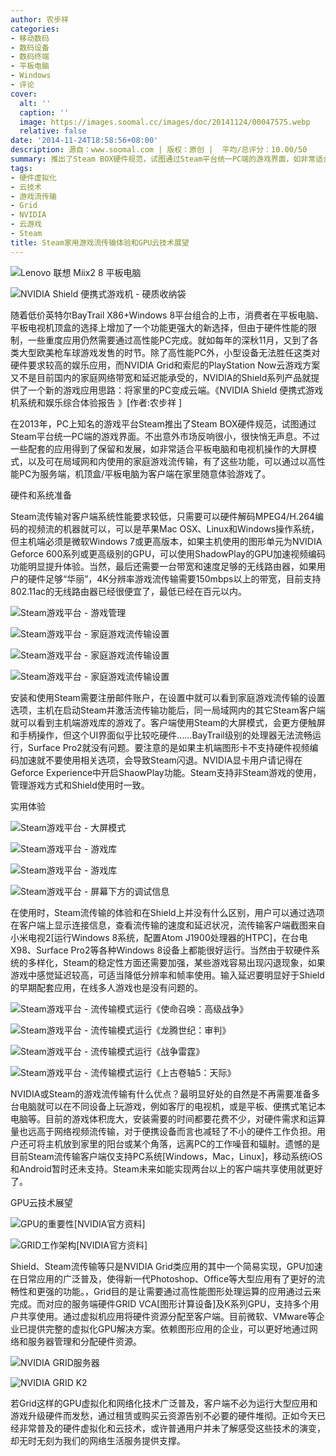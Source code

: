 ```yaml
---
author: 农步祥
categories:
- 移动数码
- 数码设备
- 数码终端
- 平板电脑
- Windows
- 评论
cover:
  alt: ''
  caption: ''
  image: https://images.soomal.cc/images/doc/20141124/00047575.webp
  relative: false
date: '2014-11-24T18:58:56+08:00'
description: 源自：www.soomal.com | 版权：原创 |  平均/总评分：10.00/50
summary: 推出了Steam BOX硬件规范，试图通过Steam平台统一PC端的游戏界面，如非常适合平板电脑和电视机操作的大屏模式，以及可在局域网和内使用的家庭游戏流传输，有了这些功能，可以通过以高性能PC为服务端，机顶盒/平板电脑为客户端在家里随意体验游戏了。
tags:
- 硬件虚拟化
- 云技术
- 游戏流传输
- Grid
- NVIDIA
- 云游戏
- Steam
title: Steam家用游戏流传输体验和GPU云技术展望
---
```


![Lenovo 联想 Miix2 8 平板电脑](https://images.soomal.cc/images/doc/20131127/00037863_01.webp)



![NVIDIA Shield 便携式游戏机 - 硬质收纳袋](https://images.soomal.cc/images/doc/20131106/00037063_01.webp)



随着低价英特尔BayTrail X86+Windows 8平台组合的上市，消费者在平板电脑、平板电视机顶盒的选择上增加了一个功能更强大的新选择，但由于硬件性能的限制，一些重度应用仍然需要通过高性能PC完成。就如每年的深秋11月，又到了各类大型欧美枪车球游戏发售的时节。除了高性能PC外，小型设备无法胜任这类对硬件要求较高的娱乐应用，而NVIDIA Grid和索尼的PlayStation Now云游戏方案又不是目前国内的家庭网络带宽和延迟能承受的，NVIDIA的Shield系列产品就提供了一个新的游戏应用思路：将家里的PC变成云端。《NVIDIA Shield 便携式游戏机系统和娱乐综合体验报告 》[作者:农步祥 ]



在2013年，PC上知名的游戏平台Steam推出了Steam BOX硬件规范，试图通过Steam平台统一PC端的游戏界面。不出意外市场反响很小，很快悄无声息。不过一些配套的应用得到了保留和发展，如非常适合平板电脑和电视机操作的大屏模式，以及可在局域网和内使用的家庭游戏流传输，有了这些功能，可以通过以高性能PC为服务端，机顶盒/平板电脑为客户端在家里随意体验游戏了。



硬件和系统准备



Steam流传输对客户端系统性能要求较低，只需要可以硬件解码MPEG4/H.264编码的视频流的机器就可以，可以是苹果Mac OSX、Linux和Windows操作系统，但主机端必须是微软Windows 7或更高版本，如果主机使用的图形单元为NVIDIA Geforce 600系列或更高级别的GPU，可以使用ShadowPlay的GPU加速视频编码功能明显提升体验。当然，最后还需要一台带宽和速度足够的无线路由器，如果用户的硬件足够“华丽”，4K分辨率游戏流传输需要150mbps以上的带宽，目前支持802.11ac的无线路由器已经很便宜了，最低已经在百元以内。



![Steam游戏平台 - 游戏管理](https://images.soomal.cc/images/doc/20141124/00047576_01.webp)



![Steam游戏平台 - 家庭游戏流传输设置](https://images.soomal.cc/images/doc/20141124/00047577_01.webp)



![Steam游戏平台 - 家庭游戏流传输设置](https://images.soomal.cc/images/doc/20141124/00047578_01.webp)



![Steam游戏平台 - 家庭游戏流传输设置](https://images.soomal.cc/images/doc/20141124/00047579_01.webp)



安装和使用Steam需要注册邮件账户，在设置中就可以看到家庭游戏流传输的设置选项，主机在启动Steam并激活流传输功能后，同一局域网内的其它Steam客户端就可以看到主机端游戏库的游戏了。客户端使用Steam的大屏模式，会更方便触屏和手柄操作，但这个UI界面似乎比较吃硬件……BayTrail级别的处理器无法流畅运行，Surface Pro2就没有问题。要注意的是如果主机端图形卡不支持硬件视频编码加速就不要使用相关选项，会导致Steam闪退。NVIDIA显卡用户请记得在Geforce Experience中开启ShaowPlay功能。Steam支持非Steam游戏的使用，管理游戏方式和Shield使用时一致。



实用体验



![Steam游戏平台 - 大屏模式](https://images.soomal.cc/images/doc/20141124/00047581_01.webp)



![Steam游戏平台 - 游戏库](https://images.soomal.cc/images/doc/20141124/00047582_01.webp)



![Steam游戏平台 - 游戏库](https://images.soomal.cc/images/doc/20141124/00047583_01.webp)



![Steam游戏平台 - 屏幕下方的调试信息](https://images.soomal.cc/images/doc/20141124/00047585_01.webp)



在使用时，Steam流传输的体验和在Shield上并没有什么区别，用户可以通过选项在客户端上显示连接信息，查看流传输的速度和延迟状况，流传输客户端截图来自小米电视2[运行Windows 8系统，配置Atom J1900处理器的HTPC]，在台电X98、Surface Pro2等各种Windows 8设备上都能很好运行。当然由于软硬件系统的多样化，Steam的稳定性方面还需要加强，某些游戏容易出现闪退现象，如果游戏中感觉延迟较高，可适当降低分辨率和帧率使用。输入延迟要明显好于Shield的早期配套应用，在线多人游戏也是没有问题的。



![Steam游戏平台 - 流传输模式运行《使命召唤：高级战争》](https://images.soomal.cc/images/doc/20141124/00047584_01.webp)



![Steam游戏平台 - 流传输模式运行《龙腾世纪：审判》](https://images.soomal.cc/images/doc/20141124/00047586_01.webp)



![Steam游戏平台 - 流传输模式运行《战争雷霆》](https://images.soomal.cc/images/doc/20141124/00047587_01.webp)



![Steam游戏平台 - 流传输模式运行《上古卷轴5：天际》](https://images.soomal.cc/images/doc/20141124/00047588_01.webp)



NVIDIA或Steam的游戏流传输有什么优点？最明显好处的自然是不再需要准备多台电脑就可以在不同设备上玩游戏，例如客厅的电视机，或是平板、便携式笔记本电脑等。目前的游戏体积庞大，安装需要的时间都要花费不少，对硬件需求和运算量也远高于网络视频流传输，对于便携设备而言也减轻了不小的硬件工作负担。用户还可将主机放到家里的阳台或某个角落，远离PC的工作噪音和辐射。遗憾的是目前Steam流传输客户端仅支持PC系统[Windows，Mac，Linux]，移动系统iOS和Android暂时还未支持。Steam未来如能实现两台以上的客户端共享使用就更好了。



GPU云技术展望



![GPU的重要性[NVIDIA官方资料]](https://images.soomal.cc/images/doc/20141124/00047589_01.webp)



![GRID工作架构[NVIDIA官方资料]](https://images.soomal.cc/images/doc/20141124/00047590_01.webp)



Shield、Steam流传输等只是NVIDIA Grid类应用的其中一个简易实现，GPU加速在日常应用的广泛普及，使得新一代Photoshop、Office等大型应用有了更好的流畅性和更强的功能。，Grid目的是让需要通过高性能图形处理运算的应用通过云来完成。而对应的服务端硬件GRID VCA[图形计算设备]及K系列GPU，支持多个用户共享使用。通过虚拟机应用将硬件资源分配至客户端。目前微软、VMware等企业已提供完整的虚拟化GPU解决方案。依赖图形应用的企业，可以更好地通过网络和服务器管理和分配硬件资源。



![NVIDIA GRID服务器](https://images.soomal.cc/images/doc/20141124/00047591_01.webp)



![NVIDIA GRID K2](https://images.soomal.cc/images/doc/20141124/00047592_01.webp)



若Grid这样的GPU虚拟化和网络化技术广泛普及，客户端不必为运行大型应用和游戏升级硬件而发愁，通过租赁或购买云资源告别不必要的硬件堆彻。正如今天已经非常普及的硬件虚拟化和云技术，或许普通用户并未了解感受这些技术的演变，却无时无刻为我们的网络生活服务提供支撑。